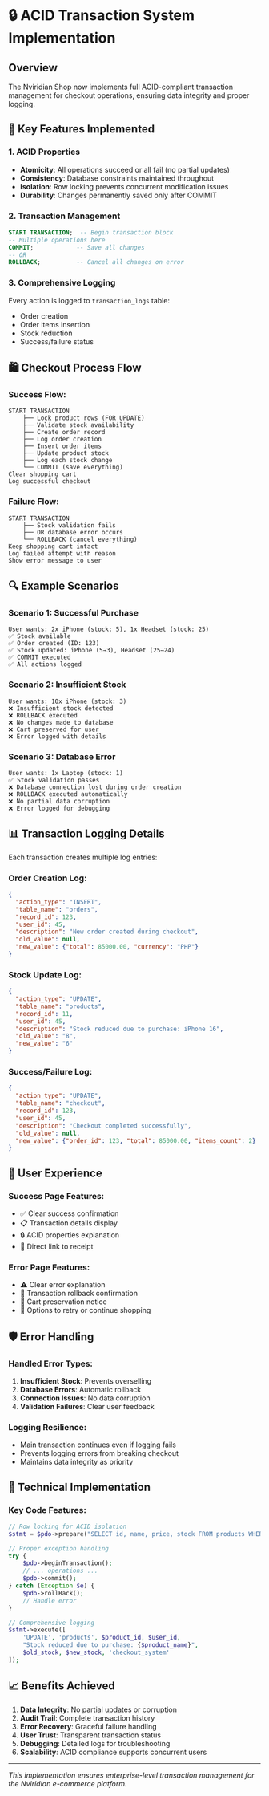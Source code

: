 # 🔒 ACID Transaction System Implementation

## Overview
The Nviridian Shop now implements full ACID-compliant transaction management for checkout operations, ensuring data integrity and proper logging.

## 🎯 Key Features Implemented

### 1. **ACID Properties**
- **Atomicity**: All operations succeed or all fail (no partial updates)
- **Consistency**: Database constraints maintained throughout
- **Isolation**: Row locking prevents concurrent modification issues
- **Durability**: Changes permanently saved only after COMMIT

### 2. **Transaction Management**
```sql
START TRANSACTION;  -- Begin transaction block
-- Multiple operations here
COMMIT;            -- Save all changes
-- OR
ROLLBACK;          -- Cancel all changes on error
```

### 3. **Comprehensive Logging**
Every action is logged to `transaction_logs` table:
- Order creation
- Order items insertion
- Stock reduction
- Success/failure status

## 🛍️ Checkout Process Flow

### Success Flow:
```
START TRANSACTION
    ├── Lock product rows (FOR UPDATE)
    ├── Validate stock availability
    ├── Create order record
    ├── Log order creation
    ├── Insert order items
    ├── Update product stock
    ├── Log each stock change
    └── COMMIT (save everything)
Clear shopping cart
Log successful checkout
```

### Failure Flow:
```
START TRANSACTION
    ├── Stock validation fails
    ├── OR database error occurs
    └── ROLLBACK (cancel everything)
Keep shopping cart intact
Log failed attempt with reason
Show error message to user
```

## 🔍 Example Scenarios

### Scenario 1: Successful Purchase
```
User wants: 2x iPhone (stock: 5), 1x Headset (stock: 25)
✅ Stock available
✅ Order created (ID: 123)
✅ Stock updated: iPhone (5→3), Headset (25→24)
✅ COMMIT executed
✅ All actions logged
```

### Scenario 2: Insufficient Stock
```
User wants: 10x iPhone (stock: 3)
❌ Insufficient stock detected
❌ ROLLBACK executed
❌ No changes made to database
❌ Cart preserved for user
❌ Error logged with details
```

### Scenario 3: Database Error
```
User wants: 1x Laptop (stock: 1)
✅ Stock validation passes
❌ Database connection lost during order creation
❌ ROLLBACK executed automatically
❌ No partial data corruption
❌ Error logged for debugging
```

## 📊 Transaction Logging Details

Each transaction creates multiple log entries:

### Order Creation Log:
```json
{
  "action_type": "INSERT",
  "table_name": "orders",
  "record_id": 123,
  "user_id": 45,
  "description": "New order created during checkout",
  "old_value": null,
  "new_value": {"total": 85000.00, "currency": "PHP"}
}
```

### Stock Update Log:
```json
{
  "action_type": "UPDATE", 
  "table_name": "products",
  "record_id": 11,
  "user_id": 45,
  "description": "Stock reduced due to purchase: iPhone 16",
  "old_value": "8",
  "new_value": "6"
}
```

### Success/Failure Log:
```json
{
  "action_type": "UPDATE",
  "table_name": "checkout", 
  "record_id": 123,
  "user_id": 45,
  "description": "Checkout completed successfully",
  "old_value": null,
  "new_value": {"order_id": 123, "total": 85000.00, "items_count": 2}
}
```

## 🎨 User Experience

### Success Page Features:
- ✅ Clear success confirmation
- 📋 Transaction details display
- 🔒 ACID properties explanation
- 🧾 Direct link to receipt

### Error Page Features:
- ⚠️ Clear error explanation
- 🔄 Transaction rollback confirmation
- 🛒 Cart preservation notice
- 🔗 Options to retry or continue shopping

## 🛡️ Error Handling

### Handled Error Types:
1. **Insufficient Stock**: Prevents overselling
2. **Database Errors**: Automatic rollback
3. **Connection Issues**: No data corruption
4. **Validation Failures**: Clear user feedback

### Logging Resilience:
- Main transaction continues even if logging fails
- Prevents logging errors from breaking checkout
- Maintains data integrity as priority

## 🔧 Technical Implementation

### Key Code Features:
```php
// Row locking for ACID isolation
$stmt = $pdo->prepare("SELECT id, name, price, stock FROM products WHERE id IN ($placeholders) FOR UPDATE");

// Proper exception handling
try {
    $pdo->beginTransaction();
    // ... operations ...
    $pdo->commit();
} catch (Exception $e) {
    $pdo->rollBack();
    // Handle error
}

// Comprehensive logging
$stmt->execute([
    'UPDATE', 'products', $product_id, $user_id,
    "Stock reduced due to purchase: {$product_name}",
    $old_stock, $new_stock, 'checkout_system'
]);
```

## 📈 Benefits Achieved

1. **Data Integrity**: No partial updates or corruption
2. **Audit Trail**: Complete transaction history
3. **Error Recovery**: Graceful failure handling  
4. **User Trust**: Transparent transaction status
5. **Debugging**: Detailed logs for troubleshooting
6. **Scalability**: ACID compliance supports concurrent users

---

*This implementation ensures enterprise-level transaction management for the Nviridian e-commerce platform.*
